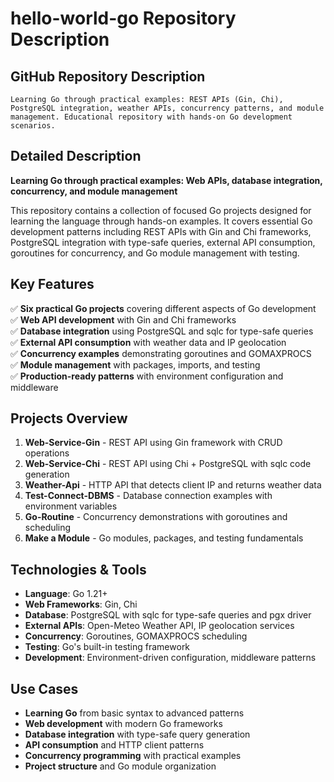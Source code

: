 # hello-world-go Repository Description

## GitHub Repository Description
```
Learning Go through practical examples: REST APIs (Gin, Chi), PostgreSQL integration, weather APIs, concurrency patterns, and module management. Educational repository with hands-on Go development scenarios.
```

## Detailed Description

**Learning Go through practical examples: Web APIs, database integration, concurrency, and module management**

This repository contains a collection of focused Go projects designed for learning the language through hands-on examples. It covers essential Go development patterns including REST APIs with Gin and Chi frameworks, PostgreSQL integration with type-safe queries, external API consumption, goroutines for concurrency, and Go module management with testing.

## Key Features

✅ **Six practical Go projects** covering different aspects of Go development  
✅ **Web API development** with Gin and Chi frameworks  
✅ **Database integration** using PostgreSQL and sqlc for type-safe queries  
✅ **External API consumption** with weather data and IP geolocation  
✅ **Concurrency examples** demonstrating goroutines and GOMAXPROCS  
✅ **Module management** with packages, imports, and testing  
✅ **Production-ready patterns** with environment configuration and middleware  

## Projects Overview

1. **Web-Service-Gin** - REST API using Gin framework with CRUD operations
2. **Web-Service-Chi** - REST API using Chi + PostgreSQL with sqlc code generation
3. **Weather-Api** - HTTP API that detects client IP and returns weather data
4. **Test-Connect-DBMS** - Database connection examples with environment variables
5. **Go-Routine** - Concurrency demonstrations with goroutines and scheduling
6. **Make a Module** - Go modules, packages, and testing fundamentals

## Technologies & Tools

- **Language**: Go 1.21+
- **Web Frameworks**: Gin, Chi
- **Database**: PostgreSQL with sqlc for type-safe queries and pgx driver
- **External APIs**: Open-Meteo Weather API, IP geolocation services
- **Concurrency**: Goroutines, GOMAXPROCS scheduling
- **Testing**: Go's built-in testing framework
- **Development**: Environment-driven configuration, middleware patterns

## Use Cases

- **Learning Go** from basic syntax to advanced patterns
- **Web development** with modern Go frameworks
- **Database integration** with type-safe query generation
- **API consumption** and HTTP client patterns
- **Concurrency programming** with practical examples
- **Project structure** and Go module organization